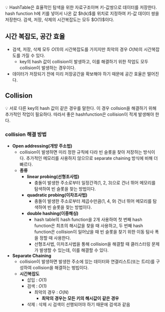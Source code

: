 <aside>
💡 HashTable은 효율적인 탐색을 위한 자료구조이며 키-값쌍으로 데이터를 저장한다. hash function h에 키를 넣어서 나온 값 $h(k)$를 위치로 지정하여 키-값 데이터 쌍을 저장한다. 검색, 저장, 삭제의 시간복잡도는 모두 $O(1)$이다.

</aside>

## 시간 복잡도, 공간 효율

- 검색, 저장, 삭제 모두 $O(1)$의 시간복잡도를 가지지만 최악의 경우 $O(N)$의 시간복잡도를 가질 수 있다.
    - key의 hash 값이 collision이 발생하고, 이를 해결하기 위한 작업도 모두 collision이 발생하는 경우이다.
- 데이터가 저장되기 전에 미리 저장공간을 확보해야 하기 때문에 공간 효율은 떨어진다.

## Collision

<aside>
💡 서로 다른 key의 hash 값이 같은 경우를 말한다. 이 경우 collsion을 해결하기 위해 추가적인 작업이 필요하다. 따라서 좋은 hashfunction은 collision이 적게 발생해야 한다.

</aside>

### collision 해결 방법

- **Open addressing(개방 주소법)**
    - collision이 발생하면 미리 정한 규칙에 다라 빈 슬롯을 찾아 저장하는 방식이다. 추가적인 메모리를 사용하지 않으므로 separate chaining 방식에 비해 더 빠르다.
    - **종류**
        - **linear probing(선형조사법)**
            - 충돌이 발생한 주소로부터 일정간격(1, 2, 3)으로 건너 뛰어 메모리를 탐색하여 빈 슬롯을 찾는 방법이다.
        - **quadratic probing(이차조사법)**
            - 충돌이 발생한 주소로부터 제곱수만큼(1, 4, 9) 건너 뛰어 메모리를 탐색하여 빈 슬롯을 찾는 방법이다.
        - **double hashing(이중해싱)**
            - hash table의 hash function을 2개 사용하여 첫 번째 hash function은 최초의 해시값을 찾을 때 사용하고, 두 번째 hash function은 collision이 일어났을 때 빈 슬롯을 찾기 위한 이동 탐사 폭을 정할 때 사용한다.
            - 선형조사법, 이차조사법을 통해 collision을 해결할 때 클러스터링 문제가 발생할 수 있는데, 이를 해결할 수 있다.
- **Separate Chaining**
    - collision이 발생하면 발생한 주소에 있는 데이터와 연결리스트(또는 트리)를 구성하여 collision을 해결하는 벙빕이다.
    - **********시간복잡도**********
        - 삽입 : $O(1)$
        - 검색 : $O(1)$
            - 최악의 경우 : $O(N)$
                - **최악의 경우는 모든 키의 해시값이 같은 경우**
        - 삭제 : 삭제 시 검색이 선행되어야 하기 때문에 검색과 같음

